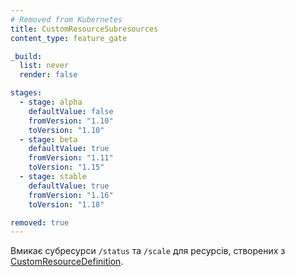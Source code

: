 ```yaml
---
# Removed from Kubernetes
title: CustomResourceSubresources
content_type: feature_gate

_build:
  list: never
  render: false

stages:
  - stage: alpha
    defaultValue: false
    fromVersion: "1.10"
    toVersion: "1.10"
  - stage: beta
    defaultValue: true
    fromVersion: "1.11"
    toVersion: "1.15"
  - stage: stable
    defaultValue: true
    fromVersion: "1.16"
    toVersion: "1.18"

removed: true
---
```

Вмикає субресурси `/status` та `/scale` для ресурсів, створених з [CustomResourceDefinition](/docs/concepts/extend-kubernetes/api-extension/custom-resources/).
